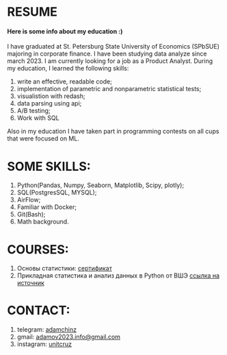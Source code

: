 # RESUME
#### Here is some info about my education :)
I have graduated at St. Petersburg State University of Economics (SPbSUE) majoring in corporate finance. I have been studying data analyze since march 2023. I am currently looking for a job as a Product Analyst. During my education, I learned the following skills:
   1. write an effective, readable code;
   2. implementation of parametric and nonparametric statistical tests;
   3. visualistion with redash;
   4. data parsing using api;
   5. A/B testing;
   6. Work with SQL

Also in my education I have taken part in programming contests on all cups that were focused on ML. 

# SOME SKILLS:
  1. Python(Pandas, Numpy, Seaborn, Matplotlib, Scipy, plotly);
  2. SQL(PostgresSQL, MYSQL);
  3. AirFlow; 
  4. Familiar with Docker;
  5. Git(Bash);
  6. Math background.

# COURSES:
1. Основы статистики: [сертификат](https://stepik.org/cert/2144387)
2. Прикладная статистика и анализ данных в Python от ВШЭ [ссылка на источник](https://www.youtube.com/@user-bg8cd4fn7d)
  
# CONTACT:
1. telegram: [adamchinz](https://t.me/adamchinz)
2. gmail: adamov2023.info@gmail.com
3. instagram: [unitcruz](https://instagram.com/unitcruz?igshid=YmMyMTA2M2Y=)

   
